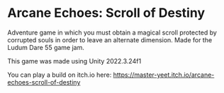 # Arcane Echoes: Scroll of Destiny

Adventure game in which you must obtain a magical scroll protected by corrupted souls in order to leave an alternate dimension. Made for the Ludum Dare 55 game jam.

This game was made using Unity 2022.3.24f1

You can play a build on itch.io here: https://master-yeet.itch.io/arcane-echoes-scroll-of-destiny
